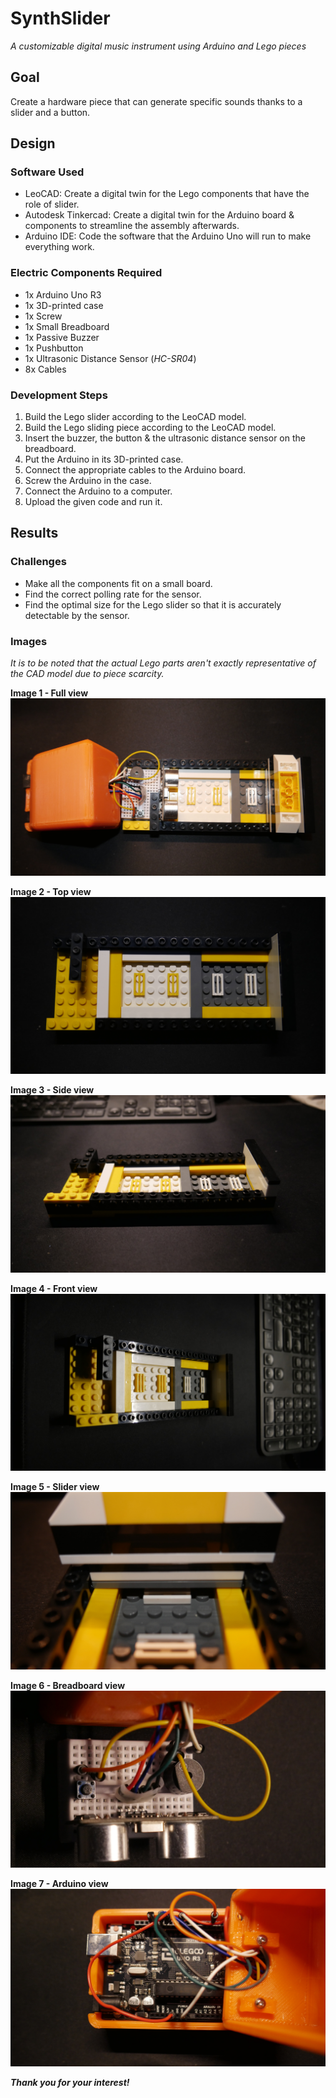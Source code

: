 # SynthSlider
*A customizable digital music instrument using Arduino and Lego pieces*

## Goal
Create a hardware piece that can generate specific sounds thanks to a slider and a button.

## Design
### Software Used
- LeoCAD: Create a digital twin for the Lego components that have the role of slider.
- Autodesk Tinkercad: Create a digital twin for the Arduino board & components to streamline the assembly afterwards.
- Arduino IDE: Code the software that the Arduino Uno will run to make everything work.
  
### Electric Components Required
- 1x Arduino Uno R3
- 1x 3D-printed case
- 1x Screw
- 1x Small Breadboard
- 1x Passive Buzzer
- 1x Pushbutton
- 1x Ultrasonic Distance Sensor (*HC-SR04*)
- 8x Cables

### Development Steps
1) Build the Lego slider according to the LeoCAD model.
2) Build the Lego sliding piece according to the LeoCAD model.
3) Insert the buzzer, the button & the ultrasonic distance sensor on the breadboard.
4) Put the Arduino in its 3D-printed case.
5) Connect the appropriate cables to the Arduino board.
6) Screw the Arduino in the case.
7) Connect the Arduino to a computer.
8) Upload the given code and run it.


## Results
### Challenges
- Make all the components fit on a small board.
- Find the correct polling rate for the sensor.
- Find the optimal size for the Lego slider so that it is accurately detectable by the sensor.

### Images
*It is to be noted that the actual Lego parts aren't exactly representative of the CAD model due to piece scarcity.*<br>

**Image 1 - Full view**
![Full view](https://github.com/mathias-pl/SynthSlider/blob/main/SynthSlider%20-%20Full%20view.JPG?raw=true)

**Image 2 - Top view**
![Top view](https://github.com/mathias-pl/SynthSlider/blob/main/Lego%20-%20Top%20view.JPG?raw=true)

**Image 3 - Side view**
![Side view](https://github.com/mathias-pl/SynthSlider/blob/main/Lego%20-%20Side%20view.JPG?raw=true)

**Image 4 - Front view**
![Front view](https://github.com/mathias-pl/SynthSlider/blob/main/Lego%20-%20Front%20view.JPG?raw=true)


**Image 5 - Slider view**
![Slider view](https://github.com/mathias-pl/SynthSlider/blob/main/Lego%20-%20Slider%20view.JPG?raw=true)

**Image 6 - Breadboard view**
![Breadboard view](https://github.com/mathias-pl/SynthSlider/blob/main/Circuit%20-%20Breadboard.JPG?raw=true)

**Image 7 - Arduino view**
![Arduino view](https://github.com/mathias-pl/SynthSlider/blob/main/Circuit%20-%20Arduino.JPG?raw=true)


***Thank you for your interest!***
